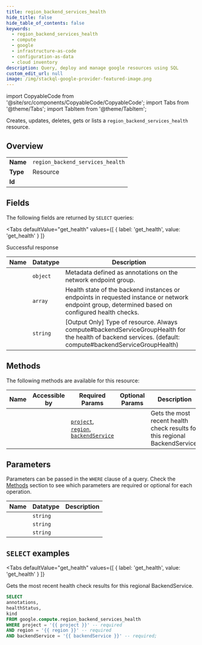 ```yaml
--- 
title: region_backend_services_health
hide_title: false
hide_table_of_contents: false
keywords:
  - region_backend_services_health
  - compute
  - google
  - infrastructure-as-code
  - configuration-as-data
  - cloud inventory
description: Query, deploy and manage google resources using SQL
custom_edit_url: null
image: /img/stackql-google-provider-featured-image.png
---
```


import CopyableCode from '@site/src/components/CopyableCode/CopyableCode';
import Tabs from '@theme/Tabs';
import TabItem from '@theme/TabItem';

Creates, updates, deletes, gets or lists a <code>region_backend_services_health</code> resource.

## Overview
<table><tbody>
<tr><td><b>Name</b></td><td><code>region_backend_services_health</code></td></tr>
<tr><td><b>Type</b></td><td>Resource</td></tr>
<tr><td><b>Id</b></td><td><CopyableCode code="google.compute.region_backend_services_health" /></td></tr>
</tbody></table>

## Fields

The following fields are returned by `SELECT` queries:

<Tabs
    defaultValue="get_health"
    values={[
        { label: 'get_health', value: 'get_health' }
    ]}
>
<TabItem value="get_health">

Successful response

<table>
<thead>
    <tr>
    <th>Name</th>
    <th>Datatype</th>
    <th>Description</th>
    </tr>
</thead>
<tbody>
<tr>
    <td><CopyableCode code="annotations" /></td>
    <td><code>object</code></td>
    <td>Metadata defined as annotations on the network endpoint group.</td>
</tr>
<tr>
    <td><CopyableCode code="healthStatus" /></td>
    <td><code>array</code></td>
    <td>Health state of the backend instances or endpoints in requested instance or network endpoint group, determined based on configured health checks.</td>
</tr>
<tr>
    <td><CopyableCode code="kind" /></td>
    <td><code>string</code></td>
    <td>[Output Only] Type of resource. Always compute#backendServiceGroupHealth for the health of backend services. (default: compute#backendServiceGroupHealth)</td>
</tr>
</tbody>
</table>
</TabItem>
</Tabs>

## Methods

The following methods are available for this resource:

<table>
<thead>
    <tr>
    <th>Name</th>
    <th>Accessible by</th>
    <th>Required Params</th>
    <th>Optional Params</th>
    <th>Description</th>
    </tr>
</thead>
<tbody>
<tr>
    <td><a href="#get_health"><CopyableCode code="get_health" /></a></td>
    <td><CopyableCode code="select" /></td>
    <td><a href="#parameter-project"><code>project</code></a>, <a href="#parameter-region"><code>region</code></a>, <a href="#parameter-backendService"><code>backendService</code></a></td>
    <td></td>
    <td>Gets the most recent health check results for this regional BackendService.</td>
</tr>
</tbody>
</table>

## Parameters

Parameters can be passed in the `WHERE` clause of a query. Check the [Methods](#methods) section to see which parameters are required or optional for each operation.

<table>
<thead>
    <tr>
    <th>Name</th>
    <th>Datatype</th>
    <th>Description</th>
    </tr>
</thead>
<tbody>
<tr id="parameter-backendService">
    <td><CopyableCode code="backendService" /></td>
    <td><code>string</code></td>
    <td></td>
</tr>
<tr id="parameter-project">
    <td><CopyableCode code="project" /></td>
    <td><code>string</code></td>
    <td></td>
</tr>
<tr id="parameter-region">
    <td><CopyableCode code="region" /></td>
    <td><code>string</code></td>
    <td></td>
</tr>
</tbody>
</table>

## `SELECT` examples

<Tabs
    defaultValue="get_health"
    values={[
        { label: 'get_health', value: 'get_health' }
    ]}
>
<TabItem value="get_health">

Gets the most recent health check results for this regional BackendService.

```sql
SELECT
annotations,
healthStatus,
kind
FROM google.compute.region_backend_services_health
WHERE project = '{{ project }}' -- required
AND region = '{{ region }}' -- required
AND backendService = '{{ backendService }}' -- required;
```
</TabItem>
</Tabs>
